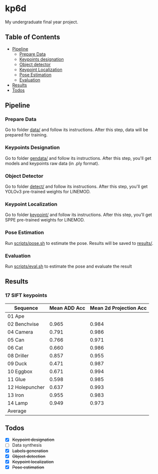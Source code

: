 # kp6d

My undergraduate final year project.

## Table of Contents

- [Pipeline](#pipeline)
    - [Prepare Data](#prepare-data)
    - [Keypoints designation](#keypoints-designation)
    - [Object detector](#object-detector)
    - [Keypoint Localization](#keypoint-localization)
    - [Pose Estimation](#pose-estimation)
    - [Evaluation](#evaluation)
- [Results](#results)
- [Todos](#todos)


## Pipeline

### Prepare Data

Go to folder [data/](./data) and follow its instructions. After this step, data will be prepared for training.

### Keypoints Designation

Go to folder [gendata/](./gendata) and follow its instructions. After this step, you'll get models and keypoints raw data (in .ply format).

### Object Detector

Go to folder [detect/](./detect) and follow its instructions. After this step, you'll get YOLOv3 pre-trained weights for LINEMOD.

### Keypoint Localization

Go to folder [keypoint/](./keypoint) and follow its instructions. After this step, you'll get SPPE pre-trained weights for LINEMOD.

### Pose Estimation

Run [scripts/pose.sh](./scripts/pose.sh) to estimate the pose. Results will be saved to [results/](results/).

### Evaluation

Run [scripts/eval.sh](scripts/eval.sh) to estimate the pose and evaluate the result

## Results

### 17 SIFT keypoints

| Sequence       | Mean ADD Acc | Mean 2d Projection Acc |
| -------------- | ------------ | ---------------------- |
| 01 Ape         |              |                        |
| 02 Benchvise   | 0.965        | 0.984                  |
| 04 Camera      | 0.791        | 0.986                  |
| 05 Can         | 0.766        | 0.971                  |r
| 06 Cat         | 0.660        | 0.986                  |
| 08 Driller     | 0.857        | 0.955                  |
| 09 Duck        | 0.471        | 0.987                  |
| 10 Eggbox      | 0.671        | 0.994                  |
| 11 Glue        | 0.598        | 0.985                  |
| 12 Holepuncher | 0.637        | 0.993                  |
| 13 Iron        | 0.955        | 0.983                  |
| 14 Lamp        | 0.949        | 0.973                  |
| Average        |              |                        |



## Todos

- [x] ~~Keypoint designation~~
- [ ] Data synthesis
- [x] ~~Labels generation~~
- [x] ~~Object detection~~
- [x] ~~Keypoint localization~~
- [x] ~~Pose estimation~~